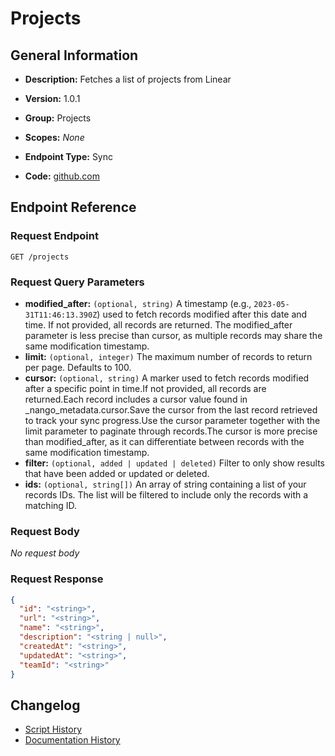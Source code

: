 <!-- BEGIN GENERATED CONTENT -->
# Projects

## General Information

- **Description:** Fetches a list of projects from Linear

- **Version:** 1.0.1
- **Group:** Projects
- **Scopes:** _None_
- **Endpoint Type:** Sync
- **Code:** [github.com](https://github.com/NangoHQ/integration-templates/tree/main/integrations/linear/syncs/projects.ts)


## Endpoint Reference

### Request Endpoint

`GET /projects`

### Request Query Parameters

- **modified_after:** `(optional, string)` A timestamp (e.g., `2023-05-31T11:46:13.390Z`) used to fetch records modified after this date and time. If not provided, all records are returned. The modified_after parameter is less precise than cursor, as multiple records may share the same modification timestamp.
- **limit:** `(optional, integer)` The maximum number of records to return per page. Defaults to 100.
- **cursor:** `(optional, string)` A marker used to fetch records modified after a specific point in time.If not provided, all records are returned.Each record includes a cursor value found in _nango_metadata.cursor.Save the cursor from the last record retrieved to track your sync progress.Use the cursor parameter together with the limit parameter to paginate through records.The cursor is more precise than modified_after, as it can differentiate between records with the same modification timestamp.
- **filter:** `(optional, added | updated | deleted)` Filter to only show results that have been added or updated or deleted.
- **ids:** `(optional, string[])` An array of string containing a list of your records IDs. The list will be filtered to include only the records with a matching ID.

### Request Body

_No request body_

### Request Response

```json
{
  "id": "<string>",
  "url": "<string>",
  "name": "<string>",
  "description": "<string | null>",
  "createdAt": "<string>",
  "updatedAt": "<string>",
  "teamId": "<string>"
}
```

## Changelog

- [Script History](https://github.com/NangoHQ/integration-templates/commits/main/integrations/linear/syncs/projects.ts)
- [Documentation History](https://github.com/NangoHQ/integration-templates/commits/main/integrations/linear/syncs/projects.md)

<!-- END  GENERATED CONTENT -->

